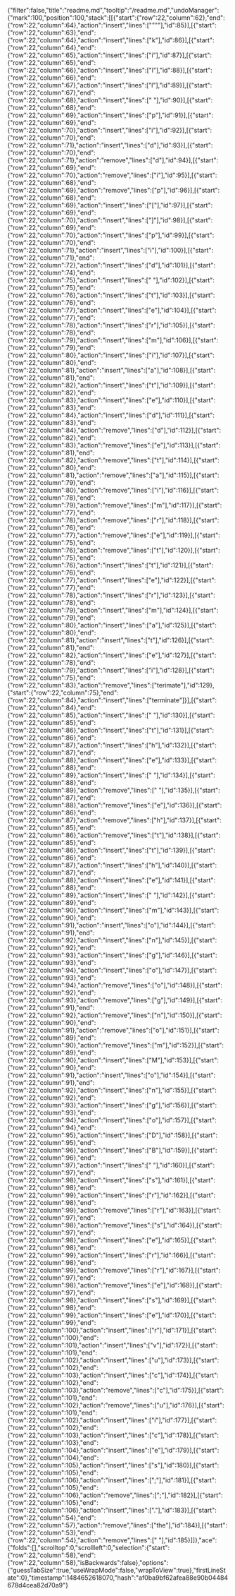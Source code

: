 {"filter":false,"title":"readme.md","tooltip":"/readme.md","undoManager":{"mark":100,"position":100,"stack":[[{"start":{"row":22,"column":62},"end":{"row":22,"column":64},"action":"insert","lines":["\"\""],"id":85}],[{"start":{"row":22,"column":63},"end":{"row":22,"column":64},"action":"insert","lines":["k"],"id":86}],[{"start":{"row":22,"column":64},"end":{"row":22,"column":65},"action":"insert","lines":["i"],"id":87}],[{"start":{"row":22,"column":65},"end":{"row":22,"column":66},"action":"insert","lines":["l"],"id":88}],[{"start":{"row":22,"column":66},"end":{"row":22,"column":67},"action":"insert","lines":["l"],"id":89}],[{"start":{"row":22,"column":67},"end":{"row":22,"column":68},"action":"insert","lines":[" "],"id":90}],[{"start":{"row":22,"column":68},"end":{"row":22,"column":69},"action":"insert","lines":["p"],"id":91}],[{"start":{"row":22,"column":69},"end":{"row":22,"column":70},"action":"insert","lines":["i"],"id":92}],[{"start":{"row":22,"column":70},"end":{"row":22,"column":71},"action":"insert","lines":["d"],"id":93}],[{"start":{"row":22,"column":70},"end":{"row":22,"column":71},"action":"remove","lines":["d"],"id":94}],[{"start":{"row":22,"column":69},"end":{"row":22,"column":70},"action":"remove","lines":["i"],"id":95}],[{"start":{"row":22,"column":68},"end":{"row":22,"column":69},"action":"remove","lines":["p"],"id":96}],[{"start":{"row":22,"column":68},"end":{"row":22,"column":69},"action":"insert","lines":["["],"id":97}],[{"start":{"row":22,"column":69},"end":{"row":22,"column":70},"action":"insert","lines":["]"],"id":98}],[{"start":{"row":22,"column":69},"end":{"row":22,"column":70},"action":"insert","lines":["p"],"id":99}],[{"start":{"row":22,"column":70},"end":{"row":22,"column":71},"action":"insert","lines":["i"],"id":100}],[{"start":{"row":22,"column":71},"end":{"row":22,"column":72},"action":"insert","lines":["d"],"id":101}],[{"start":{"row":22,"column":74},"end":{"row":22,"column":75},"action":"insert","lines":[" "],"id":102}],[{"start":{"row":22,"column":75},"end":{"row":22,"column":76},"action":"insert","lines":["t"],"id":103}],[{"start":{"row":22,"column":76},"end":{"row":22,"column":77},"action":"insert","lines":["e"],"id":104}],[{"start":{"row":22,"column":77},"end":{"row":22,"column":78},"action":"insert","lines":["r"],"id":105}],[{"start":{"row":22,"column":78},"end":{"row":22,"column":79},"action":"insert","lines":["m"],"id":106}],[{"start":{"row":22,"column":79},"end":{"row":22,"column":80},"action":"insert","lines":["i"],"id":107}],[{"start":{"row":22,"column":80},"end":{"row":22,"column":81},"action":"insert","lines":["a"],"id":108}],[{"start":{"row":22,"column":81},"end":{"row":22,"column":82},"action":"insert","lines":["t"],"id":109}],[{"start":{"row":22,"column":82},"end":{"row":22,"column":83},"action":"insert","lines":["e"],"id":110}],[{"start":{"row":22,"column":83},"end":{"row":22,"column":84},"action":"insert","lines":["d"],"id":111}],[{"start":{"row":22,"column":83},"end":{"row":22,"column":84},"action":"remove","lines":["d"],"id":112}],[{"start":{"row":22,"column":82},"end":{"row":22,"column":83},"action":"remove","lines":["e"],"id":113}],[{"start":{"row":22,"column":81},"end":{"row":22,"column":82},"action":"remove","lines":["t"],"id":114}],[{"start":{"row":22,"column":80},"end":{"row":22,"column":81},"action":"remove","lines":["a"],"id":115}],[{"start":{"row":22,"column":79},"end":{"row":22,"column":80},"action":"remove","lines":["i"],"id":116}],[{"start":{"row":22,"column":78},"end":{"row":22,"column":79},"action":"remove","lines":["m"],"id":117}],[{"start":{"row":22,"column":77},"end":{"row":22,"column":78},"action":"remove","lines":["r"],"id":118}],[{"start":{"row":22,"column":76},"end":{"row":22,"column":77},"action":"remove","lines":["e"],"id":119}],[{"start":{"row":22,"column":75},"end":{"row":22,"column":76},"action":"remove","lines":["t"],"id":120}],[{"start":{"row":22,"column":75},"end":{"row":22,"column":76},"action":"insert","lines":["t"],"id":121}],[{"start":{"row":22,"column":76},"end":{"row":22,"column":77},"action":"insert","lines":["e"],"id":122}],[{"start":{"row":22,"column":77},"end":{"row":22,"column":78},"action":"insert","lines":["r"],"id":123}],[{"start":{"row":22,"column":78},"end":{"row":22,"column":79},"action":"insert","lines":["m"],"id":124}],[{"start":{"row":22,"column":79},"end":{"row":22,"column":80},"action":"insert","lines":["a"],"id":125}],[{"start":{"row":22,"column":80},"end":{"row":22,"column":81},"action":"insert","lines":["t"],"id":126}],[{"start":{"row":22,"column":81},"end":{"row":22,"column":82},"action":"insert","lines":["e"],"id":127}],[{"start":{"row":22,"column":78},"end":{"row":22,"column":79},"action":"insert","lines":["i"],"id":128}],[{"start":{"row":22,"column":75},"end":{"row":22,"column":83},"action":"remove","lines":["terimate"],"id":129},{"start":{"row":22,"column":75},"end":{"row":22,"column":84},"action":"insert","lines":["terminate"]}],[{"start":{"row":22,"column":84},"end":{"row":22,"column":85},"action":"insert","lines":[" "],"id":130}],[{"start":{"row":22,"column":85},"end":{"row":22,"column":86},"action":"insert","lines":["t"],"id":131}],[{"start":{"row":22,"column":86},"end":{"row":22,"column":87},"action":"insert","lines":["h"],"id":132}],[{"start":{"row":22,"column":87},"end":{"row":22,"column":88},"action":"insert","lines":["e"],"id":133}],[{"start":{"row":22,"column":88},"end":{"row":22,"column":89},"action":"insert","lines":[" "],"id":134}],[{"start":{"row":22,"column":88},"end":{"row":22,"column":89},"action":"remove","lines":[" "],"id":135}],[{"start":{"row":22,"column":87},"end":{"row":22,"column":88},"action":"remove","lines":["e"],"id":136}],[{"start":{"row":22,"column":86},"end":{"row":22,"column":87},"action":"remove","lines":["h"],"id":137}],[{"start":{"row":22,"column":85},"end":{"row":22,"column":86},"action":"remove","lines":["t"],"id":138}],[{"start":{"row":22,"column":85},"end":{"row":22,"column":86},"action":"insert","lines":["t"],"id":139}],[{"start":{"row":22,"column":86},"end":{"row":22,"column":87},"action":"insert","lines":["h"],"id":140}],[{"start":{"row":22,"column":87},"end":{"row":22,"column":88},"action":"insert","lines":["e"],"id":141}],[{"start":{"row":22,"column":88},"end":{"row":22,"column":89},"action":"insert","lines":[" "],"id":142}],[{"start":{"row":22,"column":89},"end":{"row":22,"column":90},"action":"insert","lines":["m"],"id":143}],[{"start":{"row":22,"column":90},"end":{"row":22,"column":91},"action":"insert","lines":["o"],"id":144}],[{"start":{"row":22,"column":91},"end":{"row":22,"column":92},"action":"insert","lines":["n"],"id":145}],[{"start":{"row":22,"column":92},"end":{"row":22,"column":93},"action":"insert","lines":["g"],"id":146}],[{"start":{"row":22,"column":93},"end":{"row":22,"column":94},"action":"insert","lines":["o"],"id":147}],[{"start":{"row":22,"column":93},"end":{"row":22,"column":94},"action":"remove","lines":["o"],"id":148}],[{"start":{"row":22,"column":92},"end":{"row":22,"column":93},"action":"remove","lines":["g"],"id":149}],[{"start":{"row":22,"column":91},"end":{"row":22,"column":92},"action":"remove","lines":["n"],"id":150}],[{"start":{"row":22,"column":90},"end":{"row":22,"column":91},"action":"remove","lines":["o"],"id":151}],[{"start":{"row":22,"column":89},"end":{"row":22,"column":90},"action":"remove","lines":["m"],"id":152}],[{"start":{"row":22,"column":89},"end":{"row":22,"column":90},"action":"insert","lines":["M"],"id":153}],[{"start":{"row":22,"column":90},"end":{"row":22,"column":91},"action":"insert","lines":["o"],"id":154}],[{"start":{"row":22,"column":91},"end":{"row":22,"column":92},"action":"insert","lines":["n"],"id":155}],[{"start":{"row":22,"column":92},"end":{"row":22,"column":93},"action":"insert","lines":["g"],"id":156}],[{"start":{"row":22,"column":93},"end":{"row":22,"column":94},"action":"insert","lines":["o"],"id":157}],[{"start":{"row":22,"column":94},"end":{"row":22,"column":95},"action":"insert","lines":["D"],"id":158}],[{"start":{"row":22,"column":95},"end":{"row":22,"column":96},"action":"insert","lines":["B"],"id":159}],[{"start":{"row":22,"column":96},"end":{"row":22,"column":97},"action":"insert","lines":[" "],"id":160}],[{"start":{"row":22,"column":97},"end":{"row":22,"column":98},"action":"insert","lines":["s"],"id":161}],[{"start":{"row":22,"column":98},"end":{"row":22,"column":99},"action":"insert","lines":["r"],"id":162}],[{"start":{"row":22,"column":98},"end":{"row":22,"column":99},"action":"remove","lines":["r"],"id":163}],[{"start":{"row":22,"column":97},"end":{"row":22,"column":98},"action":"remove","lines":["s"],"id":164}],[{"start":{"row":22,"column":97},"end":{"row":22,"column":98},"action":"insert","lines":["e"],"id":165}],[{"start":{"row":22,"column":98},"end":{"row":22,"column":99},"action":"insert","lines":["r"],"id":166}],[{"start":{"row":22,"column":98},"end":{"row":22,"column":99},"action":"remove","lines":["r"],"id":167}],[{"start":{"row":22,"column":97},"end":{"row":22,"column":98},"action":"remove","lines":["e"],"id":168}],[{"start":{"row":22,"column":97},"end":{"row":22,"column":98},"action":"insert","lines":["s"],"id":169}],[{"start":{"row":22,"column":98},"end":{"row":22,"column":99},"action":"insert","lines":["e"],"id":170}],[{"start":{"row":22,"column":99},"end":{"row":22,"column":100},"action":"insert","lines":["r"],"id":171}],[{"start":{"row":22,"column":100},"end":{"row":22,"column":101},"action":"insert","lines":["v"],"id":172}],[{"start":{"row":22,"column":101},"end":{"row":22,"column":102},"action":"insert","lines":["u"],"id":173}],[{"start":{"row":22,"column":102},"end":{"row":22,"column":103},"action":"insert","lines":["c"],"id":174}],[{"start":{"row":22,"column":102},"end":{"row":22,"column":103},"action":"remove","lines":["c"],"id":175}],[{"start":{"row":22,"column":101},"end":{"row":22,"column":102},"action":"remove","lines":["u"],"id":176}],[{"start":{"row":22,"column":101},"end":{"row":22,"column":102},"action":"insert","lines":["i"],"id":177}],[{"start":{"row":22,"column":102},"end":{"row":22,"column":103},"action":"insert","lines":["c"],"id":178}],[{"start":{"row":22,"column":103},"end":{"row":22,"column":104},"action":"insert","lines":["e"],"id":179}],[{"start":{"row":22,"column":104},"end":{"row":22,"column":105},"action":"insert","lines":["s"],"id":180}],[{"start":{"row":22,"column":105},"end":{"row":22,"column":106},"action":"insert","lines":[";"],"id":181}],[{"start":{"row":22,"column":105},"end":{"row":22,"column":106},"action":"remove","lines":[";"],"id":182}],[{"start":{"row":22,"column":105},"end":{"row":22,"column":106},"action":"insert","lines":["."],"id":183}],[{"start":{"row":22,"column":54},"end":{"row":22,"column":57},"action":"remove","lines":["the"],"id":184}],[{"start":{"row":22,"column":53},"end":{"row":22,"column":54},"action":"remove","lines":[" "],"id":185}]]},"ace":{"folds":[],"scrolltop":0,"scrollleft":0,"selection":{"start":{"row":22,"column":58},"end":{"row":22,"column":58},"isBackwards":false},"options":{"guessTabSize":true,"useWrapMode":false,"wrapToView":true},"firstLineState":0},"timestamp":1484652618070,"hash":"af0ba9bf62afea88e90b04484678d4cea82d70a9"}